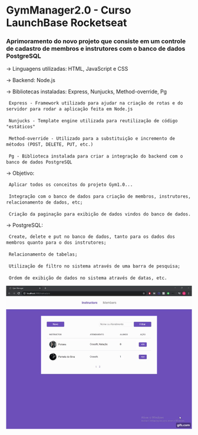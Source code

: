 # GymManager2.0 - Curso LaunchBase Rocketseat
### Aprimoramento do novo projeto que consiste em um controle de cadastro de membros e instrutores com o banco de dados PostgreSQL

-> Linguagens utilizadas: HTML, JavaScript e CSS

-> Backend: Node.js

-> Bibliotecas instaladas: Express, Nunjucks, Method-override, Pg

     Express - Framework utilizado para ajudar na criação de rotas e do servidor para rodar a aplicação feita em Node.js

     Nunjucks - Template engine utilizada para reutilização de código "estáticos"
     
     Method-override - Utilizado para a substituição e incremento de métodos (POST, DELETE, PUT, etc.)
     
     Pg - Biblioteca instalada para criar a integração do backend com o banco de dados PostgreSQL

-> Objetivo: 

     Aplicar todos os conceitos do projeto Gym1.0...
     
     Integração com o banco de dados para criação de membros, instrutores, relacionamento de dados, etc;
     
     Criação da paginação para exibição de dados vindos do banco de dados.
     
     
-> PostgreSQL:

     Create, delete e put no banco de dados, tanto para os dados dos membros quanto para o dos instrutores;
     
     Relacionamento de tabelas;
     
     Utilização de filtro no sistema através de uma barra de pesquisa;
     
     Ordem de exibição de dados no sistema através de datas, etc.

![Gift do projeto](https://github.com/ArtToledo/GymManager2.0---Rocketseat/blob/master/GymManager2.0.gif)
